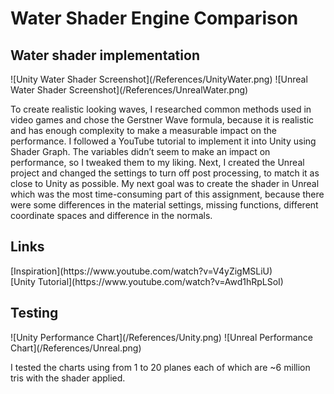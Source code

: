 <h1>Water Shader Engine Comparison</h1>
<h2>Water shader implementation</h2>
![Unity Water Shader Screenshot](/References/UnityWater.png)
![Unreal Water Shader Screenshot](/References/UnrealWater.png)
<p>To create realistic looking waves, I researched common methods used in video games and chose the Gerstner Wave formula, because it is realistic and has enough complexity to make a measurable impact on the performance. I followed a YouTube tutorial to implement it into Unity using Shader Graph. The variables didn’t seem to make an impact on performance, so I tweaked them to my liking. Next, I created the Unreal project and changed the settings to turn off post processing, to match it as close to Unity as possible. My next goal was to create the shader in Unreal which was the most time-consuming part of this assignment, because there were some differences in the material settings, missing functions, different coordinate spaces and difference in the normals.</p>

<h2>Links</h2>
[Inspiration](https://www.youtube.com/watch?v=V4yZigMSLiU)
<br>
[Unity Tutorial](https://www.youtube.com/watch?v=Awd1hRpLSoI)

<h2>Testing</h2>
![Unity Performance Chart](/References/Unity.png)
![Unreal Performance Chart](/References/Unreal.png)
<p>I tested the charts using from 1 to 20 planes each of which are ~6 million tris with the shader applied.</p>
